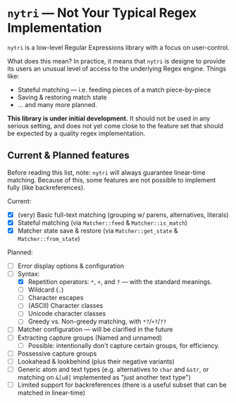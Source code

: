 # `nytri` — Not Your Typical Regex Implementation

`nytri` is a low-level Regular Expressions library with a focus on user-control.

What does this mean? In practice, it means that `nytri` is designe to provide its users an unusual
level of access to the underlying Regex engine. Things like:

* Stateful matching — i.e. feeding pieces of a match piece-by-piece
* Saving & restoring match state
* ... and many more planned.

**This library is under initial development.** It should not be used in any serious setting, and
does not yet come close to the feature set that should be expected by a quality regex
implementation.

## Current & Planned features

Before reading this list, note: `nytri` will always guarantee linear-time matching. Because of this,
some features are not possible to implement fully (like backreferences).

Current:

* [x] (very) Basic full-text matching (grouping w/ parens, alternatives, literals)
* [x] Stateful matching (via `Matcher::feed` & `Matcher::is_match`)
* [x] Matcher state save & restore (via `Matcher::get_state` & `Matcher::from_state`)

Planned: 

* [ ] Error display options & configuration
* [ ] Syntax:
    * [x] Repetition operators: `*`, `+`, and `?` — with the standard meanings.
    * [ ] Wildcard (`.`)
    * [ ] Character escapes
    * [ ] (ASCII) Character classes
    * [ ] Unicode character classes
    * [ ] Greedy vs. Non-greedy matching, with `*?`/`+?`/`??`
* [ ] Matcher configuration — will be clarified in the future
* [ ] Extracting capture groups (Named and unnamed)
    * [ ] Possible: intentionally don't capture certain groups, for efficiency.
* [ ] Possessive capture groups
* [ ] Lookahead & lookbehind (plus their negative variants)
* [ ] Generic atom and text types (e.g. alternatives to `char` and `&str`, or matching on `&[u8]`
    implemented as "just another text type")
* [ ] Limited support for backreferences (there is a useful subset that can be matched in linear-time)
